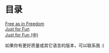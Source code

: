 # 目录

[Free as in Freedom](Free-as-in-Freedom)  
[Just for Fun](Just-for-Fun.pdf)  
[Just for Fun (中)](Just-for-Fun-中文版.pdf)


如果你有更好质量或其它语言的版本，可以联系我 :)

